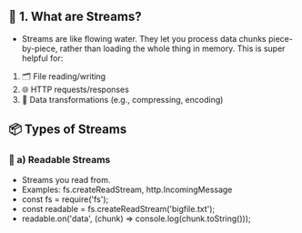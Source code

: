 ## 🚰 1. What are Streams?
- Streams are like flowing water. They let you process data chunks piece-by-piece, rather than loading the whole thing in memory. This is super helpful for:

1. 🗂️ File reading/writing
2. 🌐 HTTP requests/responses
3. 🔄 Data transformations (e.g., compressing, encoding)


## 📦 Types of Streams
### 🔹 a) Readable Streams
- Streams you read from.
- Examples: fs.createReadStream, http.IncomingMessage
- const fs = require('fs');
- const readable = fs.createReadStream('bigfile.txt');
- readable.on('data', (chunk) => console.log(chunk.toString()));